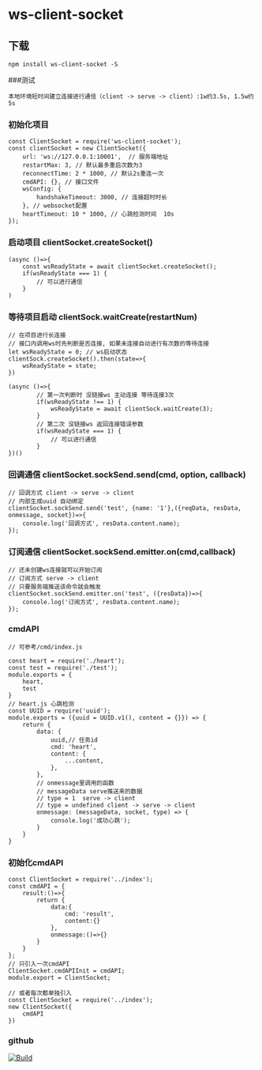 # ws-client-socket

## 下载
```
npm install ws-client-socket -S
```

###测试
```
本地环境短时间建立连接进行通信（client -> serve -> client）:1w约3.5s, 1.5w约5s
```

### 初始化项目
```
const ClientSocket = require('ws-client-socket');
const clientSocket = new ClientSocket({
    url: 'ws://127.0.0.1:10001',  // 服务端地址
    restartMax: 3, // 默认最多重启次数为3
    reconnectTime: 2 * 1000, // 默认2s重连一次
    cmdAPI: {}, // 接口文件
    wsConfig: {
        handshakeTimeout: 3000, // 连接超时时长
    }, // websocket配置
    heartTimeout: 10 * 1000, // 心跳检测时间  10s
});
```

### 启动项目 clientSocket.createSocket()
```
(async ()=>{
    const wsReadyState = await clientSocket.createSocket();
    if(wsReadyState === 1) {
        // 可以进行通信
    }
)
```

### 等待项目启动 clientSock.waitCreate(restartNum)
```
// 在项目进行长连接
// 接口内调用ws时先判断是否连接, 如果未连接自动进行有次数的等待连接
let wsReadyState = 0; // ws启动状态
clientSock.createSocket().then(state=>{
    wsReadyState = state;
})

(async ()=>{
        // 第一次判断时 没链接ws 主动连接 等待连接3次
        if(wsReadyState !== 1) {
            wsReadyState = await clientSock.waitCreate(3);
        }
        // 第二次 没链接ws 返回连接错误参数
        if(wsReadyState === 1) {
            // 可以进行通信
        }
})()
```


### 回调通信 clientSocket.sockSend.send(cmd, option, callback)
```
// 回调方式 client -> serve -> client
// 内部生成uuid 自动绑定 
clientSocket.sockSend.send('test', {name: '1'},({reqData, resData, onmessage, socket})=>{
    console.log('回调方式', resData.content.name);
});
```

### 订阅通信 clientSocket.sockSend.emitter.on(cmd,callback)
```
// 还未创建ws连接就可以开始订阅
// 订阅方式 serve -> client
// 只要服务端推送该命令就会触发
clientSocket.sockSend.emitter.on('test', ({resData})=>{
    console.log('订阅方式', resData.content.name);
});
```

### cmdAPI
```
// 可参考/cmd/index.js

const heart = require('./heart');
const test = require('./test');
module.exports = {
    heart,
    test
}
// heart.js 心跳检测  
const UUID = require('uuid');
module.exports = ({uuid = UUID.v1(), content = {}}) => {
    return {
        data: {
            uuid,// 任务id
            cmd: 'heart',
            content: {
                ...content,
            },
        },
        // onmessage里调用的函数
        // messageData serve推送来的数据
        // type = 1  serve -> client
        // type = undefined client -> serve -> client
        onmessage: (messageData, socket, type) => {
            console.log('成功心跳');
        }
    }
}
```


### 初始化cmdAPI
```
const ClientSocket = require('../index');
const cmdAPI = {
    result:()=>{
        return {
            data:{
                cmd: 'result',
                content:{}
            },
            onmessage:()=>{}
        }
    }
};
// 只引入一次cmdAPI
ClientSocket.cmdAPIInit = cmdAPI;
module.export = ClientSocket;

// 或者每次都单独引入
const ClientSocket = require('../index');
new ClientSocket({
    cmdAPI
})

```

### github
[![Build](https://img.shields.io/github/workflow/status/websockets/ws/CI/master?label=build&logo=github)](https://github.com/dydwang/ws-client-socket)

